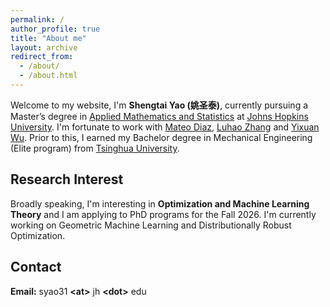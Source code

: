 ```yaml
---
permalink: /
author_profile: true
title: "About me"
layout: archive
redirect_from: 
  - /about/
  - /about.html
---
```


Welcome to my website, I'm **Shengtai Yao (姚圣泰)**, currently pursuing a Master’s degree in [Applied Mathematics and Statistics](https://engineering.jhu.edu/ams/) at [Johns Hopkins University](https://www.jhu.edu/). I'm fortunate to work with [Mateo Diaz](https://mateodd25.github.io/), [Luhao Zhang](https://luhao-zhang.github.io/) and [Yixuan Wu](http://yixuanwu.page/). Prior to this, I earned my Bachelor degree in Mechanical Engineering (Elite program) from [Tsinghua University](https://www.tsinghua.edu.cn/en/). 

## Research Interest

Broadly speaking, I'm interesting in **Optimization and Machine Learning Theory** and I am applying to PhD programs for the Fall 2026. I'm currently working on Geometric Machine Learning and Distributionally Robust Optimization.




## Contact

**Email:** syao31 **\<at\>** jh **\<dot\>** edu
